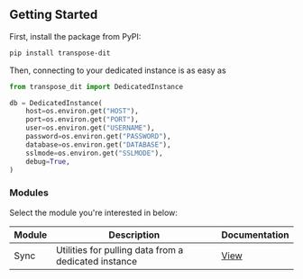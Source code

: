 ## Getting Started

First, install the package from PyPI:

```bash
pip install transpose-dit
```

Then, connecting to your dedicated instance is as easy as

```python
from transpose_dit import DedicatedInstance

db = DedicatedInstance(
    host=os.environ.get("HOST"),
    port=os.environ.get("PORT"),
    user=os.environ.get("USERNAME"),
    password=os.environ.get("PASSWORD"),
    database=os.environ.get("DATABASE"),
    sslmode=os.environ.get("SSLMODE"),
    debug=True,
)
```

### Modules
Select the module you're interested in below:

| Module | Description                                          | Documentation        |
| ------ | ---------------------------------------------------- | -------------------- |
| Sync   | Utilities for pulling data from a dedicated instance | [View](sync.md) |
